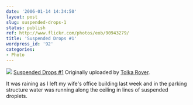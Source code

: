 ```yaml
---
date: '2006-01-14 14:34:50'
layout: post
slug: suspended-drops-1
status: publish
ref: http://www.flickr.com/photos/eob/90943279/
title: 'Suspended Drops #1'
wordpress_id: '92'
categories:
- Photo
---
```


[![](http://static.flickr.com/29/90943279_9cd76cecc3_m.jpg)](http://www.flickr.com/photos/eob/90943279/)
   [Suspended Drops #1](http://www.flickr.com/photos/eob/90943279/)
  Originally uploaded by [Tolka Rover](http://www.flickr.com/people/eob/).

It was raining as I left my wife's office building last week and in the parking structure water was running along the ceiling in lines of suspended droplets.

